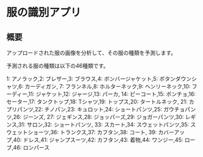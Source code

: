 # 服の識別アプリ
## 概要
アップロードされた服の画像を分析して、その服の種類を予測します。

予測される服の種類は以下の46種類です。

1: アノラック,2: ブレザー,3: ブラウス,4: ボンバージャケット,5: ボタンダウンシャツ,6: カーディガン,
7: フランネル,8: ホルターネック,9: ヘンリーネック,10: フーディー,11: ジャケット,12: ジャージ,13: パーカ,
14: ピーコート,15: ポンチョ,16: セーター,17: タンクトップ,18: Tシャツ,19: トップス,20: タートルネック,
21: カプリパンツ,22: チノパン,23: キュロット,24: ショートパンツ,25: ガウチョパンツ,26: ジーンズ,
27: ジェギンス,28: ジョッパーズ,29: ジョガーパンツ,30: レギンス,31: サロン,32: ショートパンツ,
33: スカート,34: スウェットパンツ,35: スウェットショーツ,36: トランクス,37: カフタン,38: コート,
39: カバーアップ,40: ドレス,41: ジャンプスーツ,42: カフタン,43: 着物,44: ワンジー,45: ローブ,46: ロンパース

